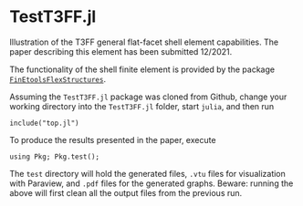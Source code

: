 # TestT3FF.jl

Illustration of the T3FF general flat-facet shell element capabilities.
The paper describing this element has been submitted 12/2021.

The functionality of the shell finite element is provided by the package
[`FinEtoolsFlexStructures`](https://github.com/PetrKryslUCSD/FinEtoolsFlexStructures.jl).

Assuming the `TestT3FF.jl` package was cloned from Github, change your working directory
into the `TestT3FF.jl` folder, start `julia`, and then run
```
include("top.jl")
```
To produce the results presented in the paper, execute
```
using Pkg; Pkg.test(); 
```
The `test` directory will hold the generated files, `.vtu` files for 
visualization with Paraview, and `.pdf` files for the generated graphs.
Beware: running the above will first clean all the output files from the previous run.